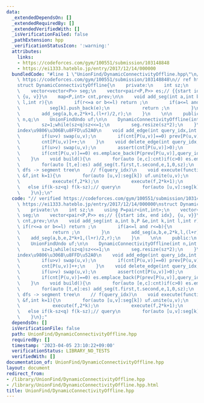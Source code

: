 ```yaml
---
data:
  _extendedDependsOn: []
  _extendedRequiredBy: []
  _extendedVerifiedWith: []
  _isVerificationFailed: false
  _pathExtension: hpp
  _verificationStatusIcon: ':warning:'
  attributes:
    links:
    - https://codeforces.com/gym/100551/submission/103148848
    - https://ei1333.hateblo.jp/entry/2017/12/14/000000
  bundledCode: "#line 1 \"UnionFind/DynamicConnectivityOffline.hpp\"\n// verified\
    \ https://codeforces.com/gym/100551/submission/103148848\n// ref https://ei1333.hateblo.jp/entry/2017/12/14/000000\n\
    struct DynamicConnectivityOffline{\n    private:\n    int sz;\n    using P=pair<int,int>;\n\
    \    vector<vector<P>> seg;\n    vector<pair<P,P>> es;// {{start idx, end idx},\
    \ {u, v}}\n    map<P,int> cnt,prev;\n\n    void add_seg(int a,int b,P &e,int k,int\
    \ l,int r){\n        if(r<=a or b<=l) return ;\n        if(a<=l and r<=b){\n \
    \           seg[k].push_back(e);\n            return ;\n        }\n        add_seg(a,b,e,2*k,l,(l+r)/2);\n\
    \        add_seg(a,b,e,2*k+1,(l+r)/2,r);\n    }\n    \n\n    public:\n    int\
    \ n,q;\n    UnionFindUndo uf;\n\n    DynamicConnectivityOffline(int n,int q):n(n),q(q),uf(n){\n\
    \        sz=1;while(sz<q)sz<<=1;\n        seg.resize(sz*2);\n    }\n\n    // query\u306E\
    index\u9806\u306B\u8FFD\u52A0\n    void add_edge(int query_idx,int u,int v){\n\
    \        if(u>v) swap(u,v);\n        if(cnt[P(u,v)]==0) prev[P(u,v)]=query_idx;\n\
    \        cnt[P(u,v)]++;\n    }\n    void delete_edge(int query_idx,int u,int v){\n\
    \        if(u>v) swap(u,v);\n        assert(cnt[P(u,v)]>0);\n        cnt[P(u,v)]--;\n\
    \        if(cnt[P(u,v)]==0) es.emplace_back(P(prev[P(u,v)],query_idx),P(u,v));\n\
    \    }\n    void build(){\n        for(auto [e,c]:cnt)if(c>0) es.emplace_back(P(prev[e],sz),e);\n\
    \        for(auto [t,e]:es) add_seg(t.first,t.second,e,1,0,sz);\n    }\n    //\
    \ dfs -> segment tree\n    // f(query_idx)\n    void execute(function<void(int)>\
    \ &f,int k=1){\n        for(auto [u,v]:seg[k]) uf.unite(u,v);\n        if(k<sz){\n\
    \            execute(f,2*k);\n            execute(f,2*k+1);\n        }\n     \
    \   else if(k-sz<q) f(k-sz);// query\n        for(auto [u,v]:seg[k]) uf.undo();\n\
    \    }\n};\n"
  code: "// verified https://codeforces.com/gym/100551/submission/103148848\n// ref\
    \ https://ei1333.hateblo.jp/entry/2017/12/14/000000\nstruct DynamicConnectivityOffline{\n\
    \    private:\n    int sz;\n    using P=pair<int,int>;\n    vector<vector<P>>\
    \ seg;\n    vector<pair<P,P>> es;// {{start idx, end idx}, {u, v}}\n    map<P,int>\
    \ cnt,prev;\n\n    void add_seg(int a,int b,P &e,int k,int l,int r){\n       \
    \ if(r<=a or b<=l) return ;\n        if(a<=l and r<=b){\n            seg[k].push_back(e);\n\
    \            return ;\n        }\n        add_seg(a,b,e,2*k,l,(l+r)/2);\n    \
    \    add_seg(a,b,e,2*k+1,(l+r)/2,r);\n    }\n    \n\n    public:\n    int n,q;\n\
    \    UnionFindUndo uf;\n\n    DynamicConnectivityOffline(int n,int q):n(n),q(q),uf(n){\n\
    \        sz=1;while(sz<q)sz<<=1;\n        seg.resize(sz*2);\n    }\n\n    // query\u306E\
    index\u9806\u306B\u8FFD\u52A0\n    void add_edge(int query_idx,int u,int v){\n\
    \        if(u>v) swap(u,v);\n        if(cnt[P(u,v)]==0) prev[P(u,v)]=query_idx;\n\
    \        cnt[P(u,v)]++;\n    }\n    void delete_edge(int query_idx,int u,int v){\n\
    \        if(u>v) swap(u,v);\n        assert(cnt[P(u,v)]>0);\n        cnt[P(u,v)]--;\n\
    \        if(cnt[P(u,v)]==0) es.emplace_back(P(prev[P(u,v)],query_idx),P(u,v));\n\
    \    }\n    void build(){\n        for(auto [e,c]:cnt)if(c>0) es.emplace_back(P(prev[e],sz),e);\n\
    \        for(auto [t,e]:es) add_seg(t.first,t.second,e,1,0,sz);\n    }\n    //\
    \ dfs -> segment tree\n    // f(query_idx)\n    void execute(function<void(int)>\
    \ &f,int k=1){\n        for(auto [u,v]:seg[k]) uf.unite(u,v);\n        if(k<sz){\n\
    \            execute(f,2*k);\n            execute(f,2*k+1);\n        }\n     \
    \   else if(k-sz<q) f(k-sz);// query\n        for(auto [u,v]:seg[k]) uf.undo();\n\
    \    }\n};"
  dependsOn: []
  isVerificationFile: false
  path: UnionFind/DynamicConnectivityOffline.hpp
  requiredBy: []
  timestamp: '2023-04-05 23:10:22+09:00'
  verificationStatus: LIBRARY_NO_TESTS
  verifiedWith: []
documentation_of: UnionFind/DynamicConnectivityOffline.hpp
layout: document
redirect_from:
- /library/UnionFind/DynamicConnectivityOffline.hpp
- /library/UnionFind/DynamicConnectivityOffline.hpp.html
title: UnionFind/DynamicConnectivityOffline.hpp
---
```

